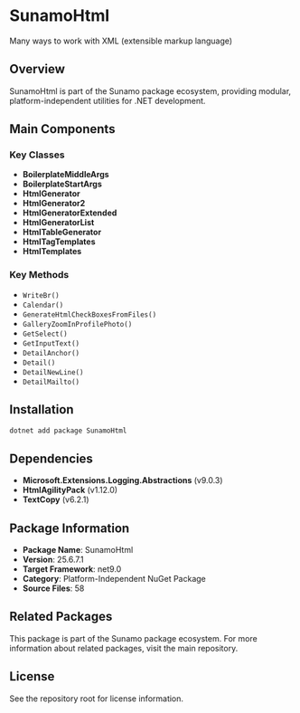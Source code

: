 # SunamoHtml

Many ways to work with XML (extensible markup language)

## Overview

SunamoHtml is part of the Sunamo package ecosystem, providing modular, platform-independent utilities for .NET development.

## Main Components

### Key Classes

- **BoilerplateMiddleArgs**
- **BoilerplateStartArgs**
- **HtmlGenerator**
- **HtmlGenerator2**
- **HtmlGeneratorExtended**
- **HtmlGeneratorList**
- **HtmlTableGenerator**
- **HtmlTagTemplates**
- **HtmlTemplates**

### Key Methods

- `WriteBr()`
- `Calendar()`
- `GenerateHtmlCheckBoxesFromFiles()`
- `GalleryZoomInProfilePhoto()`
- `GetSelect()`
- `GetInputText()`
- `DetailAnchor()`
- `Detail()`
- `DetailNewLine()`
- `DetailMailto()`

## Installation

```bash
dotnet add package SunamoHtml
```

## Dependencies

- **Microsoft.Extensions.Logging.Abstractions** (v9.0.3)
- **HtmlAgilityPack** (v1.12.0)
- **TextCopy** (v6.2.1)

## Package Information

- **Package Name**: SunamoHtml
- **Version**: 25.6.7.1
- **Target Framework**: net9.0
- **Category**: Platform-Independent NuGet Package
- **Source Files**: 58

## Related Packages

This package is part of the Sunamo package ecosystem. For more information about related packages, visit the main repository.

## License

See the repository root for license information.
